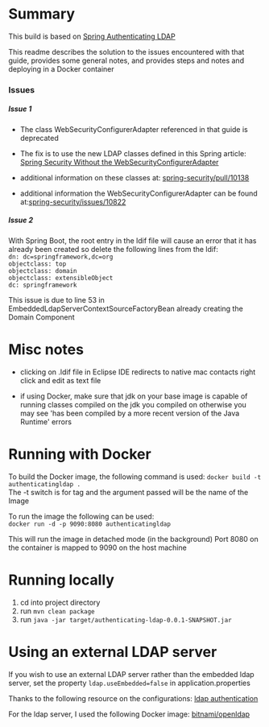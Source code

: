 # Summary

This build is based on [Spring Authenticating LDAP](https://spring.io/guides/gs/authenticating-ldap/#initial)

This readme describes the solution to the issues encountered with that guide, provides some general notes, and provides steps and notes and deploying in a Docker container

### Issues

##### Issue 1
* The class WebSecurityConfigurerAdapter referenced in that guide is deprecated 

* The fix is to use the new LDAP classes defined in this Spring article: [Spring Security Without the WebSecurityConfigurerAdapter](https://spring.io/blog/2022/02/21/spring-security-without-the-websecurityconfigureradapter)

* additional information on these classes at: [spring-security/pull/10138](https://github.com/spring-projects/spring-security/pull/10138)

* additional information the WebSecurityConfigurerAdapter can be found at:[spring-security/issues/10822](https://github.com/spring-projects/spring-security/issues/10822)

##### Issue 2
With Spring Boot, the root entry in the ldif file will cause an error that it has already been created so delete the following lines from the ldif:<br>
`dn: dc=springframework,dc=org`<br>
`objectclass: top`<br>
`objectclass: domain`<br>
`objectclass: extensibleObject`<br>
`dc: springframework`<br>

This issue is due to line 53 in EmbeddedLdapServerContextSourceFactoryBean already creating the Domain Component

# Misc notes

* clicking on .ldif file in Eclipse IDE redirects to native mac contacts
right click and edit as text file

* if using Docker, make sure that jdk on your base image is capable of running classes compiled on the jdk you compiled on
otherwise you may see 'has been compiled by a more recent version of the Java Runtime' errors

# Running with Docker

To build the Docker image, the following command is used:
`docker build -t authenticatingldap .` <br>
The -t switch is for tag and the argument passed will be the name of the Image

To run the image the following can be used: <br>
`docker run -d -p 9090:8080 authenticatingldap`

This will run the image in detached mode (in the background) 
Port 8080 on the container is mapped to 9090 on the host machine

# Running locally

1. cd into project directory<br>
1. run `mvn clean package`
1. run `java -jar target/authenticating-ldap-0.0.1-SNAPSHOT.jar`

# Using an external LDAP server

If you wish to use an external LDAP server rather than the embedded ldap server, set the property `ldap.useEmbedded=false` in application.properties

Thanks to the following resource on the configurations: [ldap authentication](https://www.jhipster.tech/tips/016_tip_ldap_authentication.html)

For the ldap server, I used the following Docker image: [bitnami/openldap](https://hub.docker.com/r/bitnami/openldap/)








